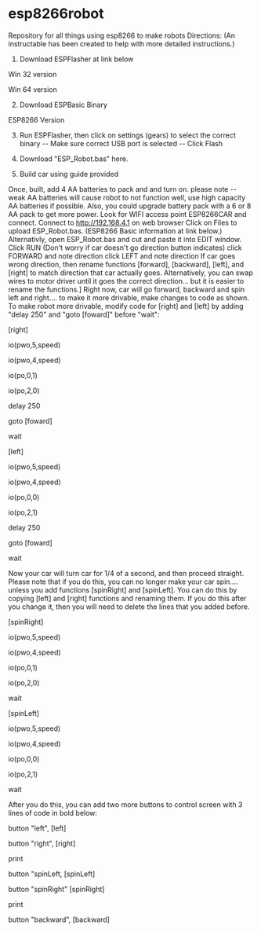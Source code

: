 # esp8266robot
Repository for all things using esp8266 to make robots
Directions:   (An instructable has been created to help with more detailed instructions.)

1) Download ESPFlasher at link below

Win 32 version

Win 64 version

2) Download ESPBasic Binary

ESP8266 Version

3) Run ESPFlasher, then click on settings (gears)  to select the correct binary  -- Make sure correct USB port is selected -- Click  Flash

4) Download  "ESP_Robot.bas" here.

5) Build car using guide provided

Once, built, add 4 AA batteries to pack and and turn on.
please note -- weak AA batteries will cause robot to not function well, use high capacity AA batteries if possible.   Also, you could upgrade battery pack with a 6 or 8 AA pack to get more power.
Look for WIFI access point ESP8266CAR and connect.
Connect to  http://192.168.4.1 on web browser
Click on Files to upload ESP_Robot.bas. (ESP8266 Basic information at link below.)
Alternativly, open ESP_Robot.bas and cut and paste it into EDIT window.
Click RUN  (Don't worry if car doesn't go direction button indicates)
click FORWARD and note direction 
click LEFT and note direction
If car goes wrong direction, then rename functions [forward], [backward], [left], and [right] to match direction that car actually goes.  Alternatively, you can swap wires to motor driver until it goes the correct direction... but it is easier to rename the functions.]
Right now, car will go forward, backward and spin left and right.... to make it more drivable, make changes to code as shown.
To make robot more drivable, modify code for [right] and [left] by adding "delay 250" and "goto [foward]" before "wait":

[right]

io(pwo,5,speed)

io(pwo,4,speed)

io(po,0,1)

io(po,2,0)

delay 250

goto [foward]

wait

[left]

io(pwo,5,speed)

io(pwo,4,speed)

io(po,0,0)

io(po,2,1)

delay 250

goto [foward]

wait

Now your car will turn car for 1/4 of a second, and then proceed straight.   Please note that if you do this, you can no longer make your car spin.... unless you add functions [spinRight] and [spinLeft].   You can do this by copying [left] and [right] functions and renaming them. If you do this after you change it, then you will need to delete the lines that you added before.

[spinRight]

io(pwo,5,speed)

io(pwo,4,speed)

io(po,0,1)

io(po,2,0)

wait

[spinLeft]

io(pwo,5,speed)

io(pwo,4,speed)

io(po,0,0)

io(po,2,1)

wait

After you do this, you can add two more buttons to control screen with 3 lines of code in bold below:

button "left", [left]

button "right", [right]

print                       

button "spinLeft, [spinLeft]

button "spinRight" [spinRight]

print

button "backward", [backward]
